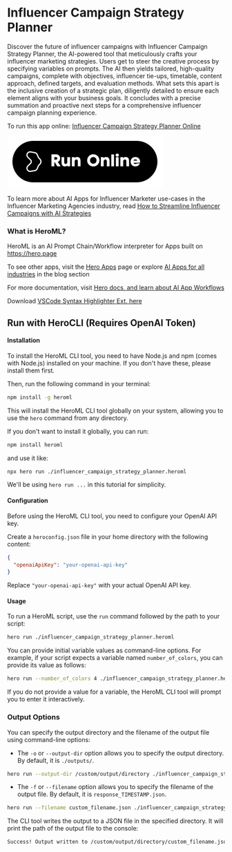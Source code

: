# Influencer Campaign Strategy Planner

Discover the future of influencer campaigns with Influencer Campaign Strategy Planner, the AI-powered tool that meticulously crafts your influencer marketing strategies. Users get to steer the creative process by specifying variables on prompts. The AI then yields tailored, high-quality campaigns, complete with objectives, influencer tie-ups, timetable, content approach, defined targets, and evaluation methods. What sets this apart is the inclusive creation of a strategic plan, diligently detailed to ensure each element aligns with your business goals. It concludes with a precise summation and proactive next steps for a comprehensive influencer campaign planning experience.

To run this app online: [Influencer Campaign Strategy Planner Online](https://hero.page/app/influencer-campaign-strategy-planner-ai-powered-influencer-campaign-planner/bFO6m3gFUsYLIYrEh7Ii)

[![Run Influencer Campaign Strategy Planner Online](/assets/run.svg)](https://hero.page/app/influencer-campaign-strategy-planner-ai-powered-influencer-campaign-planner/bFO6m3gFUsYLIYrEh7Ii)

To learn more about AI Apps for Influencer Marketer use-cases in the Influencer Marketing Agencies industry, read [How to Streamline Influencer Campaigns with AI Strategies](https://hero.page/blog/ai/influencer-marketing-agencies/how-to-streamline-influencer-campaigns-with-ai-strategies/170997)

### What is HeroML?
HeroML is an AI Prompt Chain/Workflow interpreter for Apps built on https://hero.page 

To see other apps, visit the [Hero Apps](https://hero.page/apps) page or explore [AI Apps for all industries](https://hero.page/blog) in the blog section

For more documentation, visit [Hero docs, and learn about AI App Workflows](https://hero.page/tutorials/introduction-to-heroml)

Download [VSCode Syntax Highlighter Ext. here](https://marketplace.visualstudio.com/items?itemName=hero-page.heroml)

## Run with HeroCLI (Requires OpenAI Token)

#### Installation

To install the HeroML CLI tool, you need to have Node.js and npm (comes with Node.js) installed on your machine. If you don't have these, please install them first. 

Then, run the following command in your terminal:

```bash
npm install -g heroml
```

This will install the HeroML CLI tool globally on your system, allowing you to use the `hero` command from any directory.

If you don't want to install it globally, you can run:

```bash
npm install heroml
```

and use it like:

```bash
npx hero run ./influencer_campaign_strategy_planner.heroml
```

We'll be using `hero run ...` in this tutorial for simplicity.

#### Configuration

Before using the HeroML CLI tool, you need to configure your OpenAI API key. 

Create a `heroconfig.json` file in your home directory with the following content:

```json
{
  "openaiApiKey": "your-openai-api-key"
}
```

Replace `"your-openai-api-key"` with your actual OpenAI API key.

#### Usage

To run a HeroML script, use the `run` command followed by the path to your script:

```bash
hero run ./influencer_campaign_strategy_planner.heroml
```

You can provide initial variable values as command-line options. For example, if your script expects a variable named `number_of_colors`, you can provide its value as follows:

```bash
hero run --number_of_colors 4 ./influencer_campaign_strategy_planner.heroml
```

If you do not provide a value for a variable, the HeroML CLI tool will prompt you to enter it interactively.

### Output Options

You can specify the output directory and the filename of the output file using command-line options:

- The `-o` or `--output-dir` option allows you to specify the output directory. By default, it is `./outputs/`.

```bash
hero run --output-dir /custom/output/directory ./influencer_campaign_strategy_planner.heroml
```

- The `-f` or `--filename` option allows you to specify the filename of the output file. By default, it is `response_TIMESTAMP.json`.

```bash
hero run --filename custom_filename.json ./influencer_campaign_strategy_planner.heroml
```

The CLI tool writes the output to a JSON file in the specified directory. It will print the path of the output file to the console:

```bash
Success! Output written to /custom/output/directory/custom_filename.json
```

